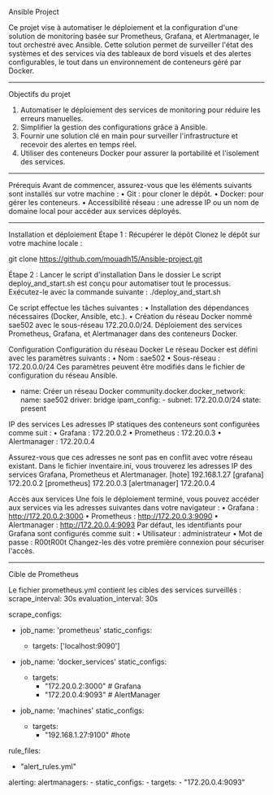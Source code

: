 Ansible Project

Ce projet vise à automatiser le déploiement et la configuration d'une solution de monitoring basée sur Prometheus, Grafana, et Alertmanager, le tout orchestré avec Ansible. Cette solution permet de surveiller l'état des systèmes et des services via des tableaux de bord visuels et des alertes configurables, le tout dans un environnement de conteneurs géré par Docker.
________________________________________
Objectifs du projet
1.	Automatiser le déploiement des services de monitoring pour réduire les erreurs manuelles.
2.	Simplifier la gestion des configurations grâce à Ansible.
3.	Fournir une solution clé en main pour surveiller l'infrastructure et recevoir des alertes 
en temps réel.
4.	Utiliser des conteneurs Docker pour assurer la portabilité et l'isolement des services.
________________________________________
Prérequis
Avant de commencer, assurez-vous que les éléments suivants sont installés sur votre machine :
•	Git : pour cloner le dépôt.
•	Docker: pour gérer les conteneurs.
•	Accessibilité réseau : une adresse IP ou un nom de domaine local pour accéder aux services déployés.
________________________________________
Installation et déploiement
Étape 1 : Récupérer le dépôt
Clonez le dépôt sur votre machine locale :

git clone https://github.com/mouadh15/Ansible-project.git

Étape 2 : Lancer le script d'installation
Dans le dossier 
Le script deploy_and_start.sh est conçu pour automatiser tout le processus. 
Exécutez-le avec la commande suivante :
./deploy_and_start.sh

Ce script effectue les tâches suivantes :
•	Installation des dépendances nécessaires (Docker, Ansible, etc.).
•	Création du réseau Docker nommé sae502 avec le sous-réseau 172.20.0.0/24.
Déploiement des services Prometheus, Grafana, et Alertmanager dans des conteneurs Docker.

Configuration
Configuration du réseau Docker
Le réseau Docker est défini avec les paramètres suivants :
•	Nom : sae502
•	Sous-réseau : 172.20.0.0/24
Ces paramètres peuvent être modifiés dans le fichier de configuration du réseau Ansible.

-  name: Créer un réseau Docker 
   community.docker.docker_network: 
        name: sae502 
        driver: bridge 
        ipam_config:
              - subnet: 172.20.0.0/24 
       state: present
   
IP des services
Les adresses IP statiques des conteneurs sont configurées comme suit :
•	Grafana : 172.20.0.2
•	Prometheus : 172.20.0.3
•	Alertmanager : 172.20.0.4

Assurez-vous que ces adresses ne sont pas en conflit avec votre réseau existant.
Dans le fichier inventaire.ini, vous trouverez les adresses IP des services Grafana, Prometheus et Alertmanager.
[hote] 
192.168.1.27
[grafana] 
172.20.0.2 
[prometheus] 
172.20.0.3 
[alertmanager] 
172.20.0.4 

Accès aux services
Une fois le déploiement terminé, vous pouvez accéder aux services via les adresses suivantes dans votre navigateur :
•	Grafana : http://172.20.0.2:3000
•	Prometheus : http://172.20.0.3:9090
•	Alertmanager : http://172.20.0.4:9093
Par défaut, les identifiants pour Grafana sont configurés comme suit :
•	Utilisateur : administrateur
•	Mot de passe : R00tR00t
Changez-les dès votre première connexion pour sécuriser l'accès.
________________________________________
Cible de Prometheus

Le fichier prometheus.yml contient les cibles des services surveillés :
scrape_interval: 30s
evaluation_interval: 30s

scrape_configs:
  - job_name: 'prometheus'
    static_configs:
      - targets: ['localhost:9090']

  - job_name: 'docker_services'
    static_configs:
      - targets:
          - "172.20.0.2:3000"  # Grafana
          - "172.20.0.4:9093"  # AlertManager

  - job_name: 'machines'
    static_configs:
      - targets:
          - "192.168.1.27:9100" #hote

rule_files:
  - "alert_rules.yml"

alerting:
  alertmanagers:
    - static_configs:
        - targets:
          - "172.20.0.4:9093"


